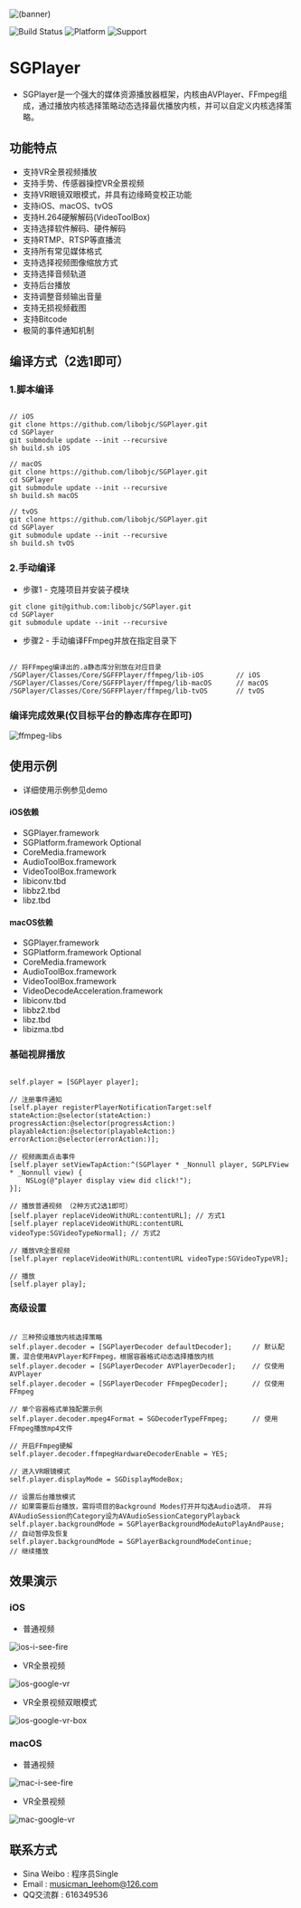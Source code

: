 ![(banner)](https://coding.net/u/0x010101/p/resource-public/git/raw/master/SGPlayer/banner-small.png)

![Build Status](https://img.shields.io/badge/build-%20passing%20-brightgreen.svg)
![Platform](https://img.shields.io/badge/Platform-%20iOS%20macOS%20tvOS%20-blue.svg)
![Support](https://img.shields.io/badge/support-%20VR%20360%C2%B0%20-orange.svg)

# SGPlayer 

- SGPlayer是一个强大的媒体资源播放器框架，内核由AVPlayer、FFmpeg组成，通过播放内核选择策略动态选择最优播放内核，并可以自定义内核选择策略。

## 功能特点

- 支持VR全景视频播放
- 支持手势、传感器操控VR全景视频
- 支持VR眼镜双眼模式，并具有边缘畸变校正功能
- 支持iOS、macOS、tvOS
- 支持H.264硬解解码(VideoToolBox)
- 支持选择软件解码、硬件解码
- 支持RTMP、RTSP等直播流
- 支持所有常见媒体格式
- 支持选择视频图像缩放方式
- 支持选择音频轨道
- 支持后台播放
- 支持调整音频输出音量
- 支持无损视频截图
- 支持Bitcode
- 极简的事件通知机制

## 编译方式（2选1即可）

### 1.脚本编译

```obj-c

// iOS
git clone https://github.com/libobjc/SGPlayer.git
cd SGPlayer
git submodule update --init --recursive
sh build.sh iOS

// macOS
git clone https://github.com/libobjc/SGPlayer.git
cd SGPlayer
git submodule update --init --recursive
sh build.sh macOS

// tvOS
git clone https://github.com/libobjc/SGPlayer.git
cd SGPlayer
git submodule update --init --recursive
sh build.sh tvOS

```

### 2.手动编译

- 步骤1 - 克隆项目并安装子模块

```
git clone git@github.com:libobjc/SGPlayer.git
cd SGPlayer
git submodule update --init --recursive

```

- 步骤2 - 手动编译FFmpeg并放在指定目录下

```obj-c

// 将FFmpeg编译出的.a静态库分别放在对应目录
/SGPlayer/Classes/Core/SGFFPlayer/ffmpeg/lib-iOS        // iOS
/SGPlayer/Classes/Core/SGFFPlayer/ffmpeg/lib-macOS      // macOS
/SGPlayer/Classes/Core/SGFFPlayer/ffmpeg/lib-tvOS       // tvOS

```

### 编译完成效果(仅目标平台的静态库存在即可)

![ffmpeg-libs](https://coding.net/u/0x010101/p/resource-public/git/raw/master/SGPlayer/ffmpeg-libs.png)


## 使用示例

- 详细使用示例参见demo

#### iOS依赖

- SGPlayer.framework
- SGPlatform.framework  Optional
- CoreMedia.framework
- AudioToolBox.framework
- VideoToolBox.framework
- libiconv.tbd
- libbz2.tbd
- libz.tbd

#### macOS依赖

- SGPlayer.framework
- SGPlatform.framework  Optional
- CoreMedia.framework
- AudioToolBox.framework
- VideoToolBox.framework
- VideoDecodeAcceleration.framework
- libiconv.tbd
- libbz2.tbd
- libz.tbd
- libizma.tbd

### 基础视屏播放

```obj-c

self.player = [SGPlayer player];

// 注册事件通知
[self.player registerPlayerNotificationTarget:self stateAction:@selector(stateAction:) progressAction:@selector(progressAction:) playableAction:@selector(playableAction:) errorAction:@selector(errorAction:)];

// 视频画面点击事件
[self.player setViewTapAction:^(SGPlayer * _Nonnull player, SGPLFView * _Nonnull view) {
    NSLog(@"player display view did click!");
}];

// 播放普通视频 （2种方式2选1即可）
[self.player replaceVideoWithURL:contentURL]; // 方式1
[self.player replaceVideoWithURL:contentURL videoType:SGVideoTypeNormal]; // 方式2

// 播放VR全景视频
[self.player replaceVideoWithURL:contentURL videoType:SGVideoTypeVR];

// 播放
[self.player play];

```

### 高级设置


```obj-c

// 三种预设播放内核选择策略
self.player.decoder = [SGPlayerDecoder defaultDecoder];     // 默认配置，混合使用AVPlayer和FFmpeg，根据容器格式动态选择播放内核
self.player.decoder = [SGPlayerDecoder AVPlayerDecoder];    // 仅使用AVPlayer
self.player.decoder = [SGPlayerDecoder FFmpegDecoder];      // 仅使用FFmpeg

// 单个容器格式单独配置示例
self.player.decoder.mpeg4Format = SGDecoderTypeFFmpeg;      // 使用FFmpeg播放mp4文件

// 开启FFmpeg硬解
self.player.decoder.ffmpegHardwareDecoderEnable = YES;

// 进入VR眼镜模式
self.player.displayMode = SGDisplayModeBox;

// 设置后台播放模式
// 如果需要后台播放，需将项目的Background Modes打开并勾选Audio选项， 并将AVAudioSession的Category设为AVAudioSessionCategoryPlayback
self.player.backgroundMode = SGPlayerBackgroundModeAutoPlayAndPause;  // 自动暂停及恢复
self.player.backgroundMode = SGPlayerBackgroundModeContinue;          // 继续播放

```


## 效果演示

### iOS

- 普通视频

![ios-i-see-fire](https://coding.net/u/0x010101/p/resource-public/git/raw/master/SGPlayer/ios-i-see-fire.gif)

- VR全景视频

![ios-google-vr](https://coding.net/u/0x010101/p/resource-public/git/raw/master/SGPlayer/ios-google-vr.gif)

- VR全景视频双眼模式

![ios-google-vr-box](https://coding.net/u/0x010101/p/resource-public/git/raw/master/SGPlayer/ios-google-vr-box.gif)


### macOS

- 普通视频

![mac-i-see-fire](https://coding.net/u/0x010101/p/resource-public/git/raw/master/SGPlayer/mac-google-vr.gif)

- VR全景视频

![mac-google-vr](https://coding.net/u/0x010101/p/resource-public/git/raw/master/SGPlayer/mac-google-vr.gif)



## 联系方式

- Sina Weibo : 程序员Single
- Email : musicman_leehom@126.com
- QQ交流群 : 616349536

